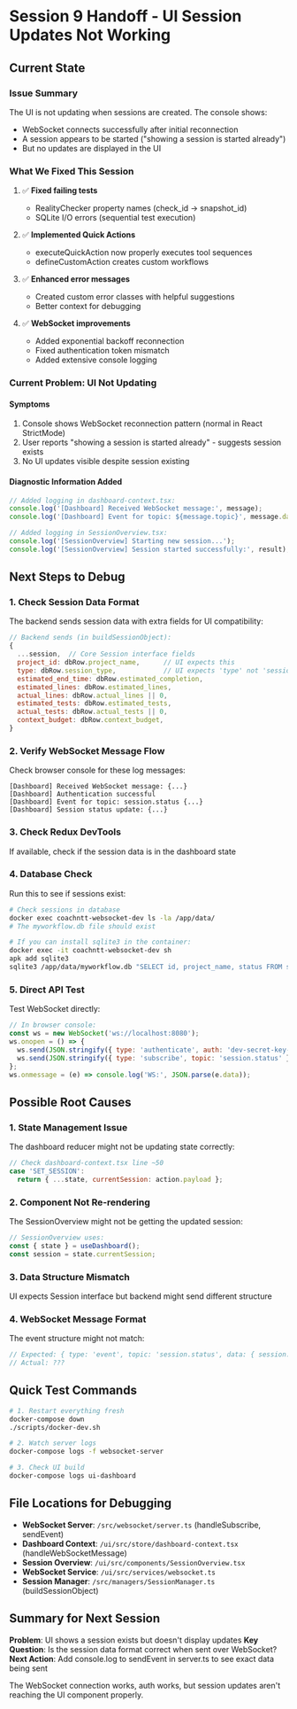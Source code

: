 # Session 9 Handoff - UI Session Updates Not Working

## Current State

### Issue Summary
The UI is not updating when sessions are created. The console shows:
- WebSocket connects successfully after initial reconnection
- A session appears to be started ("showing a session is started already")
- But no updates are displayed in the UI

### What We Fixed This Session
1. ✅ **Fixed failing tests**
   - RealityChecker property names (check_id → snapshot_id)
   - SQLite I/O errors (sequential test execution)
   
2. ✅ **Implemented Quick Actions**
   - executeQuickAction now properly executes tool sequences
   - defineCustomAction creates custom workflows
   
3. ✅ **Enhanced error messages**
   - Created custom error classes with helpful suggestions
   - Better context for debugging

4. ✅ **WebSocket improvements**
   - Added exponential backoff reconnection
   - Fixed authentication token mismatch
   - Added extensive console logging

### Current Problem: UI Not Updating

#### Symptoms
1. Console shows WebSocket reconnection pattern (normal in React StrictMode)
2. User reports "showing a session is started already" - suggests session exists
3. No UI updates visible despite session existing

#### Diagnostic Information Added
```javascript
// Added logging in dashboard-context.tsx:
console.log('[Dashboard] Received WebSocket message:', message);
console.log('[Dashboard] Event for topic: ${message.topic}', message.data);

// Added logging in SessionOverview.tsx:
console.log('[SessionOverview] Starting new session...');
console.log('[SessionOverview] Session started successfully:', result);
```

## Next Steps to Debug

### 1. Check Session Data Format
The backend sends session data with extra fields for UI compatibility:
```javascript
// Backend sends (in buildSessionObject):
{
  ...session,  // Core Session interface fields
  project_id: dbRow.project_name,      // UI expects this
  type: dbRow.session_type,            // UI expects 'type' not 'session_type'
  estimated_end_time: dbRow.estimated_completion,
  estimated_lines: dbRow.estimated_lines,
  actual_lines: dbRow.actual_lines || 0,
  estimated_tests: dbRow.estimated_tests,
  actual_tests: dbRow.actual_tests || 0,
  context_budget: dbRow.context_budget,
}
```

### 2. Verify WebSocket Message Flow
Check browser console for these log messages:
```
[Dashboard] Received WebSocket message: {...}
[Dashboard] Authentication successful
[Dashboard] Event for topic: session.status {...}
[Dashboard] Session status update: {...}
```

### 3. Check Redux DevTools
If available, check if the session data is in the dashboard state

### 4. Database Check
Run this to see if sessions exist:
```bash
# Check sessions in database
docker exec coachntt-websocket-dev ls -la /app/data/
# The myworkflow.db file should exist

# If you can install sqlite3 in the container:
docker exec -it coachntt-websocket-dev sh
apk add sqlite3
sqlite3 /app/data/myworkflow.db "SELECT id, project_name, status FROM sessions;"
```

### 5. Direct API Test
Test WebSocket directly:
```javascript
// In browser console:
const ws = new WebSocket('ws://localhost:8080');
ws.onopen = () => {
  ws.send(JSON.stringify({ type: 'authenticate', auth: 'dev-secret-key-123' }));
  ws.send(JSON.stringify({ type: 'subscribe', topic: 'session.status' }));
};
ws.onmessage = (e) => console.log('WS:', JSON.parse(e.data));
```

## Possible Root Causes

### 1. State Management Issue
The dashboard reducer might not be updating state correctly:
```javascript
// Check dashboard-context.tsx line ~50
case 'SET_SESSION':
  return { ...state, currentSession: action.payload };
```

### 2. Component Not Re-rendering
The SessionOverview might not be getting the updated session:
```javascript
// SessionOverview uses:
const { state } = useDashboard();
const session = state.currentSession;
```

### 3. Data Structure Mismatch
UI expects Session interface but backend might send different structure

### 4. WebSocket Message Format
The event structure might not match:
```javascript
// Expected: { type: 'event', topic: 'session.status', data: { session: {...} } }
// Actual: ???
```

## Quick Test Commands

```bash
# 1. Restart everything fresh
docker-compose down
./scripts/docker-dev.sh

# 2. Watch server logs
docker-compose logs -f websocket-server

# 3. Check UI build
docker-compose logs ui-dashboard
```

## File Locations for Debugging

- **WebSocket Server**: `/src/websocket/server.ts` (handleSubscribe, sendEvent)
- **Dashboard Context**: `/ui/src/store/dashboard-context.tsx` (handleWebSocketMessage)
- **Session Overview**: `/ui/src/components/SessionOverview.tsx` 
- **WebSocket Service**: `/ui/src/services/websocket.ts`
- **Session Manager**: `/src/managers/SessionManager.ts` (buildSessionObject)

## Summary for Next Session

**Problem**: UI shows a session exists but doesn't display updates
**Key Question**: Is the session data format correct when sent over WebSocket?
**Next Action**: Add console.log to sendEvent in server.ts to see exact data being sent

The WebSocket connection works, auth works, but session updates aren't reaching the UI component properly.